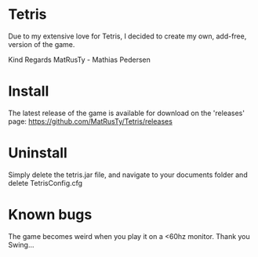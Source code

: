 # Tetris
Due to my extensive love for Tetris, I decided to create my own, add-free, version of the game.

Kind Regards MatRusTy - Mathias Pedersen

# Install
The latest release of the game is available for download on the 'releases' page:
https://github.com/MatRusTy/Tetris/releases

# Uninstall
Simply delete the tetris.jar file, and navigate to your documents folder and delete TetrisConfig.cfg

# Known bugs
The game becomes weird when you play it on a <60hz monitor. Thank you Swing...

